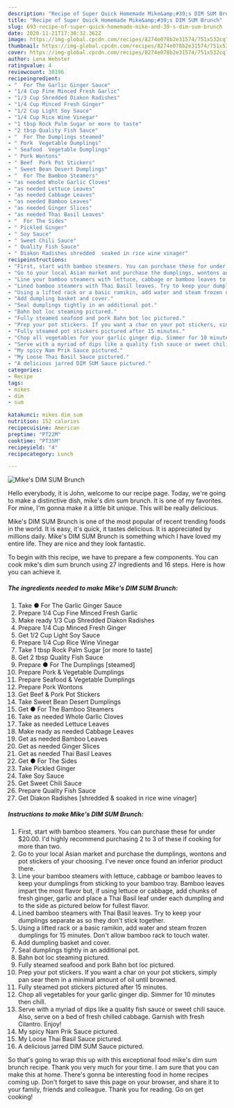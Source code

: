 ```yaml
---
description: "Recipe of Super Quick Homemade Mike&amp;#39;s DIM SUM Brunch"
title: "Recipe of Super Quick Homemade Mike&amp;#39;s DIM SUM Brunch"
slug: 693-recipe-of-super-quick-homemade-mike-and-39-s-dim-sum-brunch
date: 2020-11-21T17:30:32.362Z
image: https://img-global.cpcdn.com/recipes/8274e078b2e31574/751x532cq70/mikes-dim-sum-brunch-recipe-main-photo.jpg
thumbnail: https://img-global.cpcdn.com/recipes/8274e078b2e31574/751x532cq70/mikes-dim-sum-brunch-recipe-main-photo.jpg
cover: https://img-global.cpcdn.com/recipes/8274e078b2e31574/751x532cq70/mikes-dim-sum-brunch-recipe-main-photo.jpg
author: Lena Webster
ratingvalue: 4
reviewcount: 30196
recipeingredient:
- "  For The Garlic Ginger Sauce"
- "1/4 Cup Fine Minced Fresh Garlic"
- "1/3 Cup Shredded Diakon Radishes"
- "1/4 Cup Minced Fresh Ginger"
- "1/2 Cup Light Soy Sauce"
- "1/4 Cup Rice Wine Vinegar"
- "1 tbsp Rock Palm Sugar or more to taste"
- "2 tbsp Quality Fish Sauce"
- "  For The Dumplings steamed"
- " Pork  Vegetable Dumplings"
- " Seafood  Vegetable Dumplings"
- " Pork Wontons"
- " Beef  Pork Pot Stickers"
- " Sweet Bean Desert Dumplings"
- "  For The Bamboo Steamers"
- "as needed Whole Garlic Cloves"
- "as needed Lettuce Leaves"
- "as needed Cabbage Leaves"
- "as needed Bamboo Leaves"
- "as needed Ginger Slices"
- "as needed Thai Basil Leaves"
- "  For The Sides"
- " Pickled Ginger"
- " Soy Sauce"
- " Sweet Chili Sauce"
- " Quality Fish Sauce"
- " Diakon Radishes shredded  soaked in rice wine vinager"
recipeinstructions:
- "First, start with bamboo steamers. You can purchase these for under $20.00. I&#39;d highly recommend purchasing 2 to 3 of these if cooking for more than two."
- "Go to your local Asian market and purchase the dumplings, wontons and pot stickers of your choosing. I&#39;ve never once found an inferior product there."
- "Line your bamboo steamers with lettuce, cabbage or bamboo leaves to keep your dumplings from sticking to your bamboo tray. Bamboo leaves impart the most flavor but, if using lettuce or cabbage, add chunks of fresh ginger, garlic and place a Thai Basil leaf under each dumpling and to the side as pictured below for fullest flavor."
- "Lined bamboo steamers with Thai Basil leaves. Try to keep your dumplings separate as so they don&#39;t stick together."
- "Using a lifted rack or a basic ramikin, add water and steam frozen dumplings for 15 minutes. Don&#39;t allow bamboo rack to touch water."
- "Add dumpling basket and cover."
- "Seal dumplings tightly in an additional pot."
- "Bahn bot loc steaming pictured."
- "Fully steamed seafood and pork Bahn bot loc pictured."
- "Prep your pot stickers. If you want a char on your pot stickers, simply pan sear them in a minimal amount of oil until browned."
- "Fully steamed pot stickers pictured after 15 minutes."
- "Chop all vegetables for your garlic ginger dip. Simmer for 10 minutes then chill."
- "Serve with a myriad of dips like a quality fish sauce or sweet chili sauce. Also, serve on a bed of fresh chilled cabbage. Garnish with fresh Cilantro. Enjoy!"
- "My spicy Nam Prik Sauce pictured."
- "My Loose Thai Basil Sauce pictured."
- "A delicious jarred DIM SUM Sauce pictured."
categories:
- Recipe
tags:
- mikes
- dim
- sum

katakunci: mikes dim sum 
nutrition: 152 calories
recipecuisine: American
preptime: "PT22M"
cooktime: "PT35M"
recipeyield: "4"
recipecategory: Lunch

---
```



![Mike&#39;s DIM SUM Brunch](https://img-global.cpcdn.com/recipes/8274e078b2e31574/751x532cq70/mikes-dim-sum-brunch-recipe-main-photo.jpg)

Hello everybody, it is John, welcome to our recipe page. Today, we're going to make a distinctive dish, mike&#39;s dim sum brunch. It is one of my favorites. For mine, I'm gonna make it a little bit unique. This will be really delicious.



Mike&#39;s DIM SUM Brunch is one of the most popular of recent trending foods in the world. It is easy, it's quick, it tastes delicious. It is appreciated by millions daily. Mike&#39;s DIM SUM Brunch is something which I have loved my entire life. They are nice and they look fantastic.


To begin with this recipe, we have to prepare a few components. You can cook mike&#39;s dim sum brunch using 27 ingredients and 16 steps. Here is how you can achieve it.

<!--inarticleads1-->

##### The ingredients needed to make Mike&#39;s DIM SUM Brunch:

1. Take  ● For The Garlic Ginger Sauce
1. Prepare 1/4 Cup Fine Minced Fresh Garlic
1. Make ready 1/3 Cup Shredded Diakon Radishes
1. Prepare 1/4 Cup Minced Fresh Ginger
1. Get 1/2 Cup Light Soy Sauce
1. Prepare 1/4 Cup Rice Wine Vinegar
1. Take 1 tbsp Rock Palm Sugar [or more to taste]
1. Get 2 tbsp Quality Fish Sauce
1. Prepare  ● For The Dumplings [steamed]
1. Prepare  Pork &amp; Vegetable Dumplings
1. Prepare  Seafood &amp; Vegetable Dumplings
1. Prepare  Pork Wontons
1. Get  Beef &amp; Pork Pot Stickers
1. Take  Sweet Bean Desert Dumplings
1. Get  ● For The Bamboo Steamers
1. Take as needed Whole Garlic Cloves
1. Take as needed Lettuce Leaves
1. Make ready as needed Cabbage Leaves
1. Get as needed Bamboo Leaves
1. Get as needed Ginger Slices
1. Get as needed Thai Basil Leaves
1. Get  ● For The Sides
1. Take  Pickled Ginger
1. Take  Soy Sauce
1. Get  Sweet Chili Sauce
1. Prepare  Quality Fish Sauce
1. Get  Diakon Radishes [shredded &amp; soaked in rice wine vinager]




<!--inarticleads2-->

##### Instructions to make Mike&#39;s DIM SUM Brunch:

1. First, start with bamboo steamers. You can purchase these for under $20.00. I&#39;d highly recommend purchasing 2 to 3 of these if cooking for more than two.
1. Go to your local Asian market and purchase the dumplings, wontons and pot stickers of your choosing. I&#39;ve never once found an inferior product there.
1. Line your bamboo steamers with lettuce, cabbage or bamboo leaves to keep your dumplings from sticking to your bamboo tray. Bamboo leaves impart the most flavor but, if using lettuce or cabbage, add chunks of fresh ginger, garlic and place a Thai Basil leaf under each dumpling and to the side as pictured below for fullest flavor.
1. Lined bamboo steamers with Thai Basil leaves. Try to keep your dumplings separate as so they don&#39;t stick together.
1. Using a lifted rack or a basic ramikin, add water and steam frozen dumplings for 15 minutes. Don&#39;t allow bamboo rack to touch water.
1. Add dumpling basket and cover.
1. Seal dumplings tightly in an additional pot.
1. Bahn bot loc steaming pictured.
1. Fully steamed seafood and pork Bahn bot loc pictured.
1. Prep your pot stickers. If you want a char on your pot stickers, simply pan sear them in a minimal amount of oil until browned.
1. Fully steamed pot stickers pictured after 15 minutes.
1. Chop all vegetables for your garlic ginger dip. Simmer for 10 minutes then chill.
1. Serve with a myriad of dips like a quality fish sauce or sweet chili sauce. Also, serve on a bed of fresh chilled cabbage. Garnish with fresh Cilantro. Enjoy!
1. My spicy Nam Prik Sauce pictured.
1. My Loose Thai Basil Sauce pictured.
1. A delicious jarred DIM SUM Sauce pictured.




So that's going to wrap this up with this exceptional food mike&#39;s dim sum brunch recipe. Thank you very much for your time. I am sure that you can make this at home. There's gonna be interesting food in home recipes coming up. Don't forget to save this page on your browser, and share it to your family, friends and colleague. Thank you for reading. Go on get cooking!

